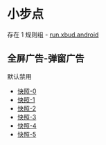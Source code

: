 # 小步点

存在 1 规则组 - [run.xbud.android](/src/apps/run.xbud.android.ts)

## 全屏广告-弹窗广告

默认禁用

- [快照-0](https://i.gkd.li/i/12777133)
- [快照-1](https://i.gkd.li/i/12777134)
- [快照-2](https://i.gkd.li/i/13296371)
- [快照-3](https://i.gkd.li/i/13296398)
- [快照-4](https://i.gkd.li/i/13414538)
- [快照-5](https://i.gkd.li/i/13414544)
